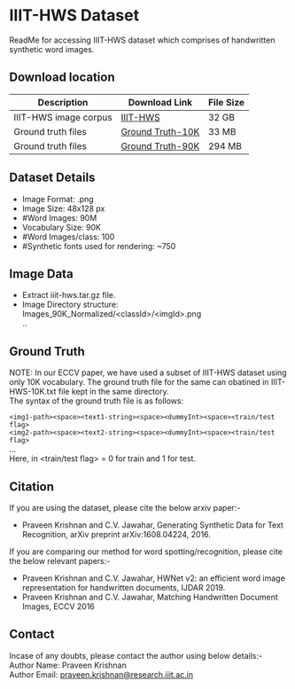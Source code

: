 # IIIT-HWS Dataset

ReadMe for accessing IIIT-HWS dataset which comprises of handwritten synthetic word images.

## Download location
| Description  | Download Link  | File Size  |
|---|---|---|
| IIIT-HWS image corpus  | [IIIT-HWS](http://ocr.iiit.ac.in/data/dataset/iiit-hws/iiit-hws.tar.gz) | 32 GB  |
|  Ground truth files | [Ground Truth-10K](http://ocr.iiit.ac.in/data/dataset/iiit-hws/IIIT-HWS-10K.txt)  | 33 MB  |
|  Ground truth files | [Ground Truth-90K](http://ocr.iiit.ac.in/data/dataset/iiit-hws/IIIT-HWS-90K.txt)  | 294 MB  |

## Dataset Details
- Image Format: .png
- Image Size: 48x128 px
- #Word Images: 90M
- Vocabulary Size: 90K
- #Word Images/class: 100
- #Synthetic fonts used for rendering: ~750

## Image Data
- Extract iiit-hws.tar.gz file.
- Image Directory structure:<br>
    Images_90K_Normalized\/\<classId\>\/\<imgId\>.png<br>
    ..<br>

## Ground Truth
NOTE: In our ECCV paper, we have used a subset of IIIT-HWS dataset using only 10K vocabulary. The ground truth file for the same can obatined in IIIT-HWS-10K.txt file kept in the same directory. <br>
The syntax of the ground truth file is as follows:

```<img1-path><space><text1-string><space><dummyInt><space><train/test flag>```<br>
```<img2-path><space><text2-string><space><dummyInt><space><train/test flag>```<br>
...<br>
Here, in <train/test flag> = 0 for train and 1 for test.

## Citation
If you are using the dataset, please cite the below arxiv paper:-
- Praveen Krishnan and C.V. Jawahar, Generating Synthetic Data for Text Recognition, arXiv preprint arXiv:1608.04224, 2016.

If you are comparing our method for word spotting/recognition, please cite the below relevant papers:-
- Praveen Krishnan and C.V. Jawahar, HWNet v2: an efficient word image representation for handwritten documents, IJDAR 2019.
- Praveen Krishnan and C.V. Jawahar, Matching Handwritten Document Images, ECCV 2016

## Contact
Incase of any doubts, please contact the author using below details:-<br>
Author Name: Praveen Krishnan<br>
Author Email: praveen.krishnan@research.iiit.ac.in<br>
